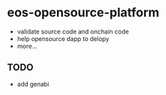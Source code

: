 # eos-opensource-platform
- validate source code and onchain code
- help opensource dapp to delopy
- more...

## TODO
- add genabi